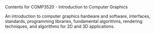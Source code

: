 Contents for COMP3520 - Introduction to Computer Graphics

An introduction to computer graphics hardware and software, interfaces, standards, programming
libraries, fundamental algorithms, rendering techniques, and algorithms for 2D and 3D applications. 